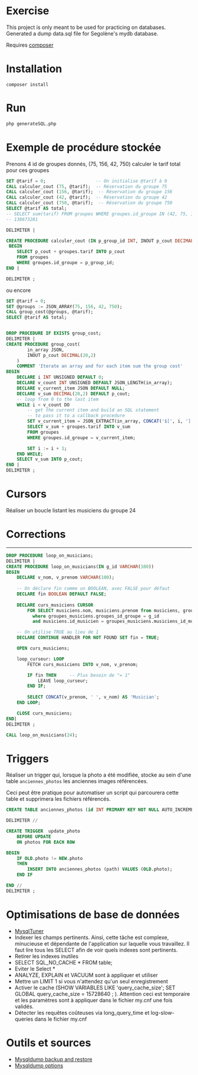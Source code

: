 Exercise
=

This project is only meant to be used for practicing on databases. Generated a dump data.sql file for Segolène's mydb database.

Requires [composer](https://getcomposer.org/)

Installation
==

```
composer install
```

Run
==

```bash
php generateSQL.php
```

Exemple de procédure stockée
==

Prenons 4 id de groupes donnés, (75, 156, 42, 750) calculer le tarif total pour ces groupes
```sql
SET @tarif = 0;                   -- On initialise @tarif à 0
CALL calculer_cout (75, @tarif);  -- Réservation du groupe 75
CALL calculer_cout (156, @tarif);  -- Réservation du groupe 156
CALL calculer_cout (42, @tarif);  -- Réservation du groupe 42
CALL calculer_cout (750, @tarif);  -- Réservation du groupe 750
SELECT @tarif AS total;
-- SELECT sum(tarif) FROM groupes WHERE groupes.id_groupe IN (42, 75, 156, 750)
-- 138673281
```

```sql
DELIMITER |

CREATE PROCEDURE calculer_cout (IN p_group_id INT, INOUT p_cout DECIMAL(20,2))
 BEGIN
    SELECT p_cout + groupes.tarif INTO p_cout
    FROM groupes
    WHERE groupes.id_groupe = p_group_id;
END |

DELIMITER ;
```

ou encore


```sql
SET @tarif = 0;   
SET @groups := JSON_ARRAY(75, 156, 42, 750);
CALL group_cost(@groups, @tarif);
SELECT @tarif AS total;


DROP PROCEDURE IF EXISTS group_cost;
DELIMITER |
CREATE PROCEDURE group_cost(
        in_array JSON,
        INOUT p_cout DECIMAL(20,2)
    )
    COMMENT 'Iterate an array and for each item sum the group cost'
BEGIN
    DECLARE i INT UNSIGNED DEFAULT 0;
    DECLARE v_count INT UNSIGNED DEFAULT JSON_LENGTH(in_array);
    DECLARE v_current_item JSON DEFAULT NULL;
    DECLARE v_sum DECIMAL(20,2) DEFAULT p_cout;
    -- loop from 0 to the last item
    WHILE i < v_count DO
        -- get the current item and build an SQL statement
        -- to pass it to a callback procedure
        SET v_current_item = JSON_EXTRACT(in_array, CONCAT('$[', i, ']'));
        SELECT v_sum + groupes.tarif INTO v_sum
        FROM groupes
        WHERE groupes.id_groupe = v_current_item;

        SET i := i + 1;
    END WHILE;
    SELECT v_sum INTO p_cout;
END |
DELIMITER ;
```

Cursors
==

Réaliser un boucle listant les musiciens du groupe 24

Corrections
===
-----

```sql
DROP PROCEDURE loop_on_musicians;
DELIMITER |
CREATE PROCEDURE loop_on_musicians(IN g_id VARCHAR(100))
BEGIN
    DECLARE v_nom, v_prenom VARCHAR(100);
    
    -- On déclare fin comme un BOOLEAN, avec FALSE pour défaut
    DECLARE fin BOOLEAN DEFAULT FALSE;                     
    
    DECLARE curs_musiciens CURSOR
        FOR SELECT musiciens.nom, musiciens.prenom from musiciens, groupes_musiciens
          where groupes_musiciens.groupes_id_groupe = g_id
          and musiciens.id_musicien = groupes_musiciens.musiciens_id_musicien;

    -- On utilise TRUE au lieu de 1
    DECLARE CONTINUE HANDLER FOR NOT FOUND SET fin = TRUE; 

    OPEN curs_musiciens;                                    

    loop_curseur: LOOP                                                
        FETCH curs_musiciens INTO v_nom, v_prenom;

        IF fin THEN     -- Plus besoin de "= 1"
            LEAVE loop_curseur;
        END IF;
                   
        SELECT CONCAT(v_prenom, ' ', v_nom) AS 'Musician';
    END LOOP;

    CLOSE curs_musiciens; 
END|
DELIMITER ;

CALL loop_on_musicians(24);
```

Triggers
==

Réaliser un trigger qui, lorsque la photo a été modifiée, stocke au sein d'une table `anciennes_photos` les anciennes images référencées.

Ceci peut être pratique pour automatiser un script qui parcourera cette table et supprimera les fichiers référencés.

```sql
CREATE TABLE anciennes_photos (id INT PRIMARY KEY NOT NULL AUTO_INCREMENT , path VARCHAR(255));

DELIMITER //

CREATE TRIGGER  update_photo
    BEFORE UPDATE
    ON photos FOR EACH ROW

BEGIN  
    IF OLD.photo != NEW.photo 
    THEN
        INSERT INTO anciennes_photos (path) VALUES (OLD.photo);
    END IF 

END //
DELIMITER ;
```


Optimisations de base de données 
==
* [MysqlTuner](https://github.com/major/MySQLTuner-perl)
* Indexer les champs pertinents. Ainsi, cette tâche est complexe, minucieuse et dépendante de l'application sur laquelle vous travaillez. Il faut lire tous les SELECT afin de voir quels indexes sont pertinents. 
* Retirer les indexes inutiles
* SELECT SQL_NO_CACHE * FROM table;
* Eviter le Select *
* ANALYZE, EXPLAIN et VACUUM sont à appliquer et utiliser
* Mettre un LIMIT 1 si vous n'attendez qu'un seul enregistrement
* Activer le cache (SHOW VARIABLES LIKE 'query_cache_size'; SET GLOBAL query_cache_size = 15728640 ; ). Attention ceci est temporaire et les paramètres sont à appliquer dans le fichier my.cnf une fois validés.
* Détecter les requêtes coûteuses via long_query_time et log-slow-queries dans le fichier my.cnf

Outils et sources
==
* [Mysqldump backup and restore](https://webcheatsheet.com/sql/mysql_backup_restore.php)
* [Mysqldump options](https://dev.mysql.com/doc/refman/8.0/en/mysqldump.html)
